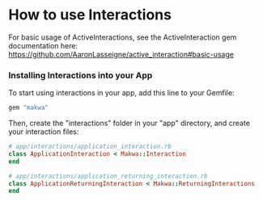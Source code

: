 # How to use Interactions
For basic usage of ActiveInteractions, see the ActiveInteraction gem documentation here: https://github.com/AaronLasseigne/active_interaction#basic-usage

### Installing Interactions into your App
To start using interactions in your app, add this line to your Gemfile:
```ruby
gem "makwa"
```

Then, create the "interactions" folder in your "app" directory, and create your interaction files:
```ruby
# app/interactions/application_interaction.rb
class ApplicationInteraction < Makwa::Interaction
end

# app/interactions/application_returning_interaction.rb
class ApplicationReturningInteraction < Makwa::ReturningInteractions
end
```

